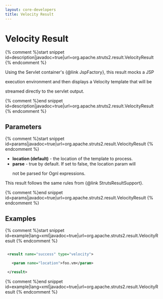 ```yaml
---
layout: core-developers
title: Velocity Result
---
```


# Velocity Result



{% comment %}start snippet id=description|javadoc=true|url=org.apache.struts2.result.VelocityResult {% endcomment %}
<p>

 Using the Servlet container's {@link JspFactory}, this result mocks a JSP

 execution environment and then displays a Velocity template that will be

 streamed directly to the servlet output.


</p>
{% comment %}end snippet id=description|javadoc=true|url=org.apache.struts2.result.VelocityResult {% endcomment %}

## Parameters



{% comment %}start snippet id=params|javadoc=true|url=org.apache.struts2.result.VelocityResult {% endcomment %}
<p>

 <ul>



 <li><b>location (default)</b> - the location of the template to process.</li>



 <li><b>parse</b> - true by default. If set to false, the location param will

 not be parsed for Ognl expressions.</li>



 </ul>

 <p>

 This result follows the same rules from {@link StrutsResultSupport}.

 </p>


</p>
{% comment %}end snippet id=params|javadoc=true|url=org.apache.struts2.result.VelocityResult {% endcomment %}

## Examples



{% comment %}start snippet id=example|lang=xml|javadoc=true|url=org.apache.struts2.result.VelocityResult {% endcomment %}


```xml

 <result name="success" type="velocity">

   <param name="location">foo.vm</param>

 </result>


```


{% comment %}end snippet id=example|lang=xml|javadoc=true|url=org.apache.struts2.result.VelocityResult {% endcomment %}
